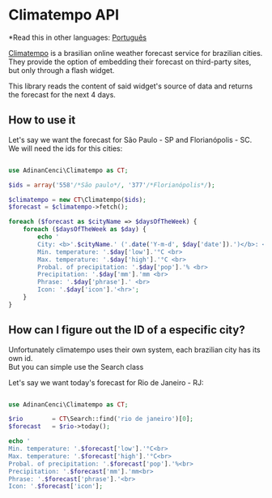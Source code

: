 
# Climatempo API

*Read this in other languages: [Português](README.md)

[Climatempo](http://www.climatempo.com.br) is a brasilian online weather forecast service for brazilian cities.
They provide the option of embedding their forecast on third-party sites, but only through a flash widget.

This library reads the content of said widget's source of data and returns the forecast for the next 4 days.


## How to use it

Let's say we want the forecast for São Paulo - SP and Florianópolis - SC.  
We will need the ids for this cities:

```php

use AdinanCenci\Climatempo as CT;

$ids = array('558'/*São paulo*/, '377'/*Florianópolis*/);

$climatempo = new CT\Climatempo($ids);
$forecast = $climatempo->fetch();

foreach ($forecast as $cityName => $daysOfTheWeek) {
	foreach ($daysOfTheWeek as $day) {
		echo '
		City: <b>'.$cityName.' ('.date('Y-m-d', $day['date']).')</b>: <br>
		Min. temperature: '.$day['low'].'°C <br>
		Max. temperature: '.$day['high'].'°C <br>
		Probal. of precipitation: '.$day['pop'].'% <br>
		Precipitation: '.$day['mm'].'mm <br>
		Phrase: '.$day['phrase'].' <br>
		Icon: '.$day['icon'].'<hr>';
	}
}

```

## How can I figure out the ID of a especific city?

Unfortunately climatempo uses their own system, each brazilian city has its own id.  
But you can simple use the Search class

Let's say we want today's forecast for Rio de Janeiro - RJ:

```php

use AdinanCenci\Climatempo as CT;

$rio 		= CT\Search::find('rio de janeiro')[0];
$forecast 	= $rio->today();

echo '
Min. temperature: '.$forecast['low'].'°C<br>
Max. temperature: '.$forecast['high'].'°C<br>
Probal. of precipitation: '.$forecast['pop'].'%<br>
Precipitation: '.$forecast['mm'].'mm<br>
Phrase: '.$forecast['phrase'].'<br>
Icon: '.$forecast['icon'];

```
